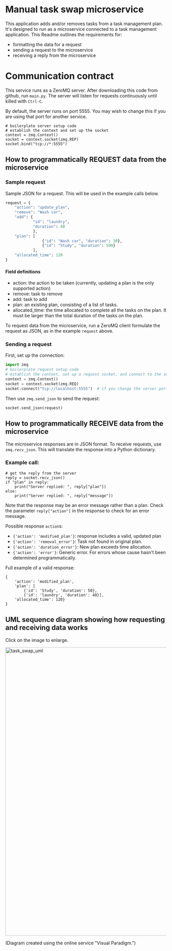 # Manual task swap microservice

This application adds and/or removes tasks from a task management plan. It's designed to run as a microservice connected to a task management application. This Readme outlines the requirements for:

- formatting the data for a request
- sending a request to the microservice
- receiving a reply from the microservice

# Communication contract

This service runs as a ZeroMQ server. After downloading this code from github, run `main.py`. The server will listen for requests continuously until killed with `Ctrl-C`.

By default, the server runs on port 5555. You may wish to change this if you are using that port for another service.
```
# boilerplate server setup code
# establish the context and set up the socket
context = zmq.Context()
socket = context.socket(zmq.REP)
socket.bind("tcp://*:5555")
```

## How to programmatically REQUEST data from the microservice

### Sample request

Sample JSON for a request. This will be used in the example calls below. 

```python
request = {
    "action": "update_plan",
    "remove": "Wash car",
    "add": {
            "id": "laundry",
            "duration": 40
            },
    "plan": [
                {"id": "Wash car", "duration": 30},
                {"id": "Study", "duration": 500}
            ],
    "allocated_time": 120
}
```
#### Field definitions

- action: the action to be taken (currently, updating a plan is the only supported action)
- remove: task to remove
- add: task to add
- plan: an existing plan, consisting of a list of tasks.
- allocated_time: the time allocated to complete all the tasks on the plan. It must be larger than the total duration of the tasks on the plan.

To request data from the microservice, run a ZeroMQ client formulate the request as JSON, as in the example `request` above.

### Sending a request
First, set up the connection:
```python
import zmq
# boilerplate request setup code
# establish the context, set up a request socket, and connect to the server
context = zmq.Context()
socket = context.socket(zmq.REQ)
socket.connect("tcp://localhost:5555")  # if you change the server port, change this port to match
```
Then use `zmq.send_json` to send the request:

```
socket.send_json(request)
```

## How to programmatically RECEIVE data from the microservice

The microservice responses are in JSON format. To receive requests, use `zmq.recv_json`. This will translate the response into a Python dictionary.

### Example call:
```
# get the reply from the server
reply = socket.recv_json()
if "plan" in reply:
    print("Server replied: ", reply["plan"])
else:
    print("Server replied: ", reply["message"])
```
Note that the response may be an error message rather than a plan. Check the parameter `reply["action"]` in the response to check for an error message.

Possible response `action`s:

- `{'action': 'modified_plan'}`: response includes a valid, updated plan
- `{'action': 'removal_error'}`: Task not found in original plan.
- `{'action': 'duration_error'}`: New plan exceeds time allocation.
- `{'action': 'error'}`: Generic error. For errors whose cause hasn't been determined programmatically.

Full example of a valid response:
```
{
    'action': 'modified_plan', 
    'plan': [
        {'id': 'Study', 'duration': 50}, 
        {'id': 'laundry', 'duration': 40}], 
    'allocated_time': 120}
}
```

## UML sequence diagram showing how requesting and receiving data works

Click on the image to enlarge.

<img width="985" height="900" alt="task_swap_uml" src="https://github.com/user-attachments/assets/8a2dd838-3d6d-423f-b6df-21685b9a182e" />

(Diagram created using the online service "Visual Paradigm.")